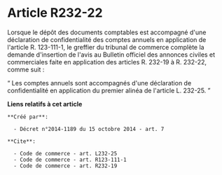 # Article R232-22

Lorsque le dépôt des documents comptables est accompagné d'une déclaration de confidentialité des comptes annuels en
application de l'article R. 123-111-1, le greffier du tribunal de commerce complète la demande d'insertion de l'avis au
Bulletin officiel des annonces civiles et commerciales faite en application des articles R. 232-19 à R. 232-22, comme suit : 

“ Les comptes annuels sont accompagnés d'une déclaration de confidentialité en application du premier alinéa de l'article L.
232-25. ”

**Liens relatifs à cet article**

	**Créé par**:

	  - Décret n°2014-1189 du 15 octobre 2014 - art. 7

	**Cite**:

	  - Code de commerce - art. L232-25
	  - Code de commerce - art. R123-111-1
	  - Code de commerce - art. R232-19

